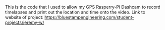 This is the code that I used to allow my GPS Rasperry-Pi Dashcam to record timelapses and print out the location and time onto the video. 
Link to website of project: https://bluestampengineering.com/student-projects/jeremy-w/
